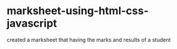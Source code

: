 # marksheet-using-html-css-javascript
created  a marksheet that having the marks and  results of a student

